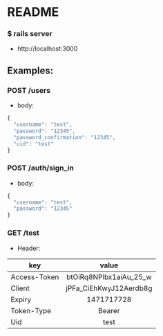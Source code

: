 # README

### $ rails server
* http://localhost:3000


## Examples:
### POST /users
* body: 
```js
{
  "username": "test",
  "password": "12345",
  "password_confirmation": "12345",
  "uid": "test"
}
```

### POST /auth/sign_in
* body: 
```js
{
  "username": "test",
  "password": "12345"
}
```

### GET /test
* Header:

| key           | value                  |
| ------------- |:----------------------:|
| Access-Token  | btOiRq8NPlbx1aiAu_25_w |
| Client        | jPFa_CiEhKwyJ12Aerdb8g |
| Expiry        | 1471717728             |
| Token-Type    | Bearer                 |
| Uid           | test                   |
